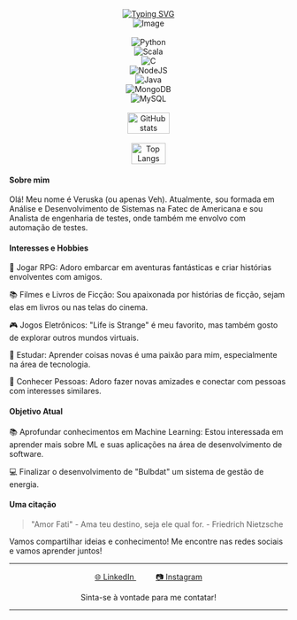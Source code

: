 <div align="center" style="display: flex; flex-direction: column; align-items: center;">
  <a href="https://git.io/typing-svg">
    <img src="https://readme-typing-svg.demolab.com?ont=Fira+Code&duration=5000&pause=3000&color=FFC932FF&background=18181800&center=true&vCenter=true&width=435&lines=Olá,+Bem+Vindo!" alt="Typing SVG" />
  </a>
  <img src="https://github.com/Vediniz/Vediniz/assets/82723849/661486f0-9cff-46c0-8531-ef43a0a3c7e9" alt="Image" />

  <br>

  <img src="https://img.shields.io/badge/Python-3776AB?style=for-the-badge&logo=python&logoColor=white" alt="Python" />
  <img src="https://img.shields.io/badge/Scala-DC322F?style=for-the-badge&logo=scala&logoColor=white" alt="Scala" />
  <img src="https://img.shields.io/badge/C-00599C?style=for-the-badge&logo=c&logoColor=white" alt="C" />
  <img src="https://img.shields.io/badge/Node.js-43853D?style=for-the-badge&logo=node.js&logoColor=white" alt="NodeJS" />
  <img src="https://img.shields.io/badge/Java-ED8B00?style=for-the-badge&logo=openjdk&logoColor=white" alt="Java" />
  <img src="https://img.shields.io/badge/MongoDB-4EA94B?style=for-the-badge&logo=mongodb&logoColor=white" alt="MongoDB" />
  <img src="https://img.shields.io/badge/MySQL-00000F?style=for-the-badge&logo=mysql&logoColor=white" alt="MySQL" />

  <br>

  <img src="https://github-readme-stats.vercel.app/api?username=vediniz&show_icons=true&theme=gruvbox&rank_icon=github" alt="GitHub stats" style="width: 39%;" />
  &nbsp;&nbsp;
 <img src="https://github-readme-stats.vercel.app/api/top-langs/?username=Vediniz&hide_progress=true&theme=gruvbox" alt="Top Langs" style="width: 35%;" />

</div>
  
#### Sobre mim

Olá! Meu nome é Veruska (ou apenas Veh). Atualmente, sou formada em Análise e Desenvolvimento de Sistemas na Fatec de Americana e sou Analista de engenharia de testes, onde também me envolvo com automação de testes.


#### Interesses e Hobbies

  🎲 Jogar RPG: Adoro embarcar em aventuras fantásticas e criar histórias envolventes com amigos.
   
  📚 Filmes e Livros de Ficção: Sou apaixonada por histórias de ficção, sejam elas em livros ou nas telas do cinema.
   
  🎮 Jogos Eletrônicos: "Life is Strange" é meu favorito, mas também gosto de explorar outros mundos virtuais.
   
  📖 Estudar: Aprender coisas novas é uma paixão para mim, especialmente na área de tecnologia.
   
  👥 Conhecer Pessoas: Adoro fazer novas amizades e conectar com pessoas com interesses similares.

#### Objetivo Atual

📚 Aprofundar conhecimentos em Machine Learning: Estou interessada em aprender mais sobre ML e suas aplicações na área de desenvolvimento de software.

:computer: Finalizar o desenvolvimento de "Bulbdat" um sistema de gestão de energia.
  
#### Uma citação

> "Amor Fati" - Ama teu destino, seja ele qual for. - Friedrich Nietzsche


Vamos compartilhar ideias e conhecimento! Me encontre nas redes sociais e vamos aprender juntos!
</div>


---

<p align="center">
  <a href="https://www.linkedin.com/in/veruska-diniz/" target="_blank">
    🌐 LinkedIn
  </a>
  &nbsp;&nbsp;&nbsp;&nbsp;&nbsp;&nbsp;&nbsp;&nbsp;
  <a href="https://www.instagram.com/veruskadiniz/" target="_blank">
    📷 Instagram
  </a>
</p>

<p align="center">
  Sinta-se à vontade para me contatar!
</p>

---

</div>
